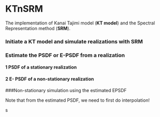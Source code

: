 # KTnSRM
The implementation of Kanai Tajimi model (**KT model**) and the Spectral Representation method (**SRM**).

### Initiate a KT model and simulate realizations with SRM

### Estimate the PSDF or E-PSDF from a realization  

#### 1 PSDF of a stationary realization

#### 2 E- PSDF of a non-stationary realization



###Non-stationary simulation using the estimated EPSDF

Note that from the estimated PSDF, we need to first do interpolation! 





s

